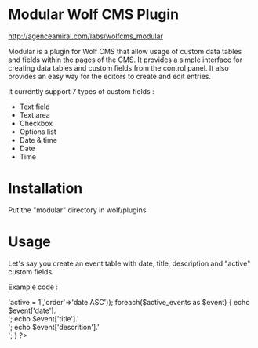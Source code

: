 Modular Wolf CMS Plugin
=====
http://agenceamiral.com/labs/wolfcms_modular

Modular is a plugin for Wolf CMS that allow usage of custom data tables and fields within the pages of the CMS.
It provides a simple interface for creating data tables and custom fields from the control panel. 
It also provides an easy way for the editors to create and edit entries. 

It currently support 7 types of custom fields :

* Text field
* Text area
* Checkbox
* Options list
* Date & time
* Date
* Time


Installation
===================================

Put the "modular" directory in wolf/plugins


Usage
===================================

Let's say you create an event table with date, title, description and "active" custom fields

Example code :

<?php 

	$active_events = modular_get('events', array('conditions' => 'active = 1','order'=>'date ASC')); 
	
	foreach($active_events as $event) {
		echo $event['date'].'<br/>';
		echo $event['title'].'<br/>';
		echo $event['descrition'].'<br/>';
	}
?>